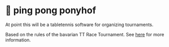 # 🏓 ping pong ponyhof 

At point this will be a tabletennis software for organizing tournaments. 

Based on the rules of the bavarian TT Race Tournament. See [here](https://www.bttv.de/) for more information.
